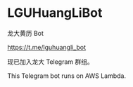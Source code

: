 # LGUHuangLiBot

龙大黄历 Bot

https://t.me/lguhuangli_bot

现已加入龙大 Telegram 群组。

This Telegram bot runs on AWS Lambda.
